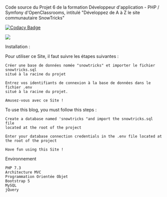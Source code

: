 Code source du Projet 6 de la formation Développeur d'application - PHP / Symfony d'OpenClassrooms, intitulé "Développez de A à Z le site communautaire SnowTricks"

[![Codacy Badge](https://app.codacy.com/project/badge/Grade/aa6e8433d4e94f8c9b944715214ad528)](https://www.codacy.com/gh/mecbil/SnowTricks/dashboard?utm_source=github.com&amp;utm_medium=referral&amp;utm_content=mecbil/SnowTricks&amp;utm_campaign=Badge_Grade)

<a href="https://codeclimate.com/github/mecbil/SnowTricks/maintainability"><img src="https://api.codeclimate.com/v1/badges/8203585276a0769a9d2b/maintainability" /></a>

Installation :

Pour utiliser ce Site, il faut suivre les étapes suivantes :

    Créer une base de données nomée "snowtricks" et importer le fichier snowtricks.sql 
    situé à la racine du projet 

    Entrez vos identifiants de connexion à la base de données dans le fichier .env 
    situé à la racine du projet.

    Amusez-vous avec ce Site !

To use this blog, you must follow this steps :

    Create a database named 'snowtricks "and import the snowtricks.sql file 
    located at the root of the project

    Enter your database connection credentials in the .env file located at 
    the root of the project

    Have fun using this Site !

Environnement

    PHP 7.3
    Architecture MVC
    Programmation Orientée Objet
    Bootstrap 5
    MySQL
    jQuery
